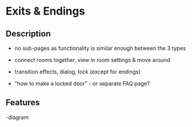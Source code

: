 # Exits & Endings

## Description

- no sub-pages as functionality is similar enough between the 3 types

- connect rooms together, view in room settings & move around

- transition effects, dialog, lock (except for endings)

- "how to make a locked door" - or separate FAQ page?

## Features

-diagram